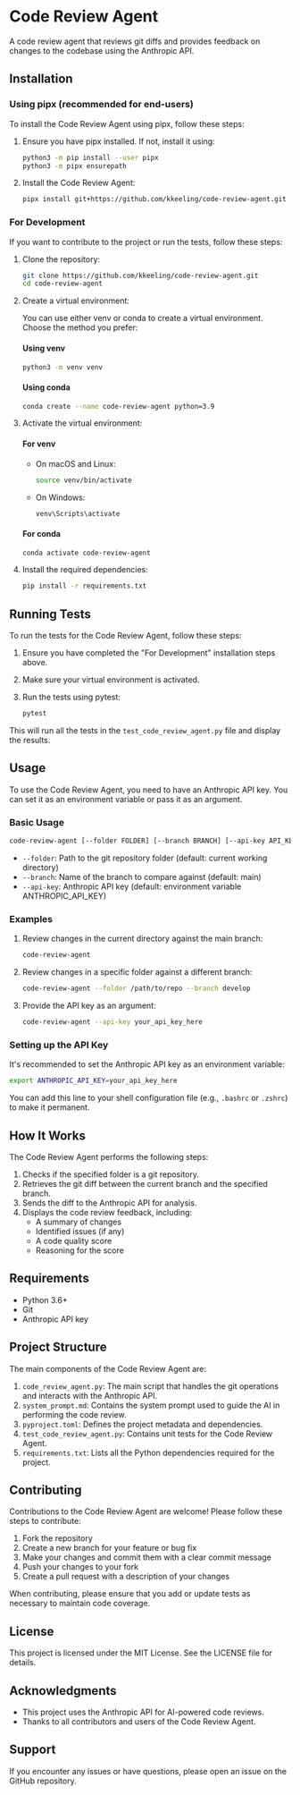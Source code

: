 # Code Review Agent

A code review agent that reviews git diffs and provides feedback on changes to the codebase using the Anthropic API.

## Installation

### Using pipx (recommended for end-users)

To install the Code Review Agent using pipx, follow these steps:

1. Ensure you have pipx installed. If not, install it using:

   ```bash
   python3 -m pip install --user pipx
   python3 -m pipx ensurepath
   ```

2. Install the Code Review Agent:

   ```bash
   pipx install git+https://github.com/kkeeling/code-review-agent.git
   ```

### For Development

If you want to contribute to the project or run the tests, follow these steps:

1. Clone the repository:

   ```bash
   git clone https://github.com/kkeeling/code-review-agent.git
   cd code-review-agent
   ```

2. Create a virtual environment:

   You can use either venv or conda to create a virtual environment. Choose the method you prefer:

   #### Using venv

   ```bash
   python3 -m venv venv
   ```

   #### Using conda

   ```bash
   conda create --name code-review-agent python=3.9
   ```

3. Activate the virtual environment:

   #### For venv

   - On macOS and Linux:

     ```bash
     source venv/bin/activate
     ```

   - On Windows:

     ```bash
     venv\Scripts\activate
     ```

   #### For conda

   ```bash
   conda activate code-review-agent
   ```

4. Install the required dependencies:

   ```bash
   pip install -r requirements.txt
   ```

## Running Tests

To run the tests for the Code Review Agent, follow these steps:

1. Ensure you have completed the "For Development" installation steps above.

2. Make sure your virtual environment is activated.

3. Run the tests using pytest:

   ```bash
   pytest
   ```

This will run all the tests in the `test_code_review_agent.py` file and display the results.

## Usage

To use the Code Review Agent, you need to have an Anthropic API key. You can set it as an environment variable or pass it as an argument.

### Basic Usage

```bash
code-review-agent [--folder FOLDER] [--branch BRANCH] [--api-key API_KEY]
```

- `--folder`: Path to the git repository folder (default: current working directory)
- `--branch`: Name of the branch to compare against (default: main)
- `--api-key`: Anthropic API key (default: environment variable ANTHROPIC_API_KEY)

### Examples

1. Review changes in the current directory against the main branch:

   ```bash
   code-review-agent
   ```

2. Review changes in a specific folder against a different branch:

   ```bash
   code-review-agent --folder /path/to/repo --branch develop
   ```

3. Provide the API key as an argument:

   ```bash
   code-review-agent --api-key your_api_key_here
   ```

### Setting up the API Key

It's recommended to set the Anthropic API key as an environment variable:

```bash
export ANTHROPIC_API_KEY=your_api_key_here
```

You can add this line to your shell configuration file (e.g., `.bashrc` or `.zshrc`) to make it permanent.

## How It Works

The Code Review Agent performs the following steps:

1. Checks if the specified folder is a git repository.
2. Retrieves the git diff between the current branch and the specified branch.
3. Sends the diff to the Anthropic API for analysis.
4. Displays the code review feedback, including:
   - A summary of changes
   - Identified issues (if any)
   - A code quality score
   - Reasoning for the score

## Requirements

- Python 3.6+
- Git
- Anthropic API key

## Project Structure

The main components of the Code Review Agent are:

1. `code_review_agent.py`: The main script that handles the git operations and interacts with the Anthropic API.
2. `system_prompt.md`: Contains the system prompt used to guide the AI in performing the code review.
3. `pyproject.toml`: Defines the project metadata and dependencies.
4. `test_code_review_agent.py`: Contains unit tests for the Code Review Agent.
5. `requirements.txt`: Lists all the Python dependencies required for the project.

## Contributing

Contributions to the Code Review Agent are welcome! Please follow these steps to contribute:

1. Fork the repository
2. Create a new branch for your feature or bug fix
3. Make your changes and commit them with a clear commit message
4. Push your changes to your fork
5. Create a pull request with a description of your changes

When contributing, please ensure that you add or update tests as necessary to maintain code coverage.

## License

This project is licensed under the MIT License. See the LICENSE file for details.

## Acknowledgments

- This project uses the Anthropic API for AI-powered code reviews.
- Thanks to all contributors and users of the Code Review Agent.

## Support

If you encounter any issues or have questions, please open an issue on the GitHub repository.
